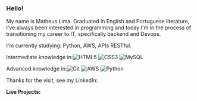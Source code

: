 ###  Hello!  

My name is Matheus Lima. Graduated in English and Portuguese literature, I've always been interested in programming and today I'm in the process of transitioning my career to IT, specifically backend and Devops.

I'm currently studying: Python, AWS, APIs RESTful.

Intermediate knowledge in:![HTML5](https://img.shields.io/badge/-HTML5-333333?style=flat&logo=HTML5&logoColor=#E34F26) ![CSS3](https://img.shields.io/badge/-CSS3-333333?style=flat&logo=CSS3&logoColor=#E34F26) ![MySQL](https://img.shields.io/badge/-MySQL-333333?style=flat&logo=MySQL&logoColor=#4479A1)

Advanced knowledge in:![Git](https://img.shields.io/badge/-Git-333333?style=flat&logo=Git&logoColor=#F05032) ![AWS](https://img.shields.io/badge/-Amazon_Web_Services-333333?style=flat&logo=Amazon_Web_Services&logoColor=#E34F26) ![Python](https://img.shields.io/badge/-Python-333333?style=flat&logo=JavaScript&logoColor=#F7DF1E)

Thanks for the visit, see my LinkedIn:

**Live Projects:**

<!--
**Matheus-Li/Matheus-Li** is a ✨ _special_ ✨ repository because its `README.md` (this file) appears on your GitHub profile.

Here are some ideas to get you started:

- 🔭 I’m currently working on ...
- 🌱 I’m currently learning ...
- 👯 I’m looking to collaborate on ...
- 🤔 I’m looking for help with ...
- 💬 Ask me about ...
- 📫 How to reach me: ...
- 😄 Pronouns: ...
- ⚡ Fun fact: ...
-->

